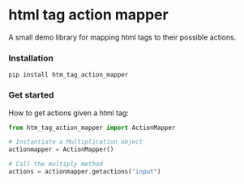 # html tag action mapper
A small demo library for mapping html tags to their possible actions.

### Installation
```
pip install htm_tag_action_mapper
```

### Get started
How to get actions given a html tag:

```Python
from htm_tag_action_mapper import ActionMapper

# Instantiate a Multiplication object
actionmapper = ActionMapper()

# Call the multiply method
actions = actionmapper.getactions("input")
```